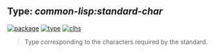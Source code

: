 ## Type: ***common-lisp:standard-char***
[![package](https://img.shields.io/badge/Package-COMMON--LISP-5f9ea0.svg?style=social&colorA=999999)](../) [![type](https://img.shields.io/badge/Type-Type-5f9ea0.svg?style=social&colorA=999999)](../#type) [![clhs](https://img.shields.io/badge/CLHS-STANDARD--CHAR-5f9ea0.svg?style=social&colorA=999999)](http://www.lispworks.com/documentation/HyperSpec/Body/t_std_ch.htm) 

> Type corresponding to the characters required by the standard.

